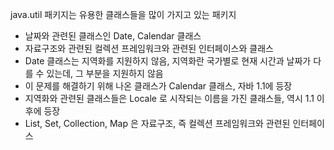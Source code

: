 java.util 패키지는 유용한 클래스들을 많이 가지고 있는 패키지
- 날짜와 관련된 클래스인 Date, Calendar 클래스
- 자료구조와 관련된 컬렉션 프레임워크와 관련된 인터페이스와 클래스
- Date 클래스는 지역화를 지원하지 않음, 지역화란 국가별로 현재 시간과 날짜가 다를 수 있는데, 그 부분을 지원하지 않음
- 이 문제를 해결하기 위해 나온 클래스가 Calendar 클래스, 자바 1.1에 등장
- 지역화와 관련된 클래스들은 Locale 로 시작되는 이름을 가진 클래스들, 역시 1.1 이후에 등장
- List, Set, Collection, Map 은 자료구조, 즉 컬렉션 프레임워크와 관련된 인터페이스